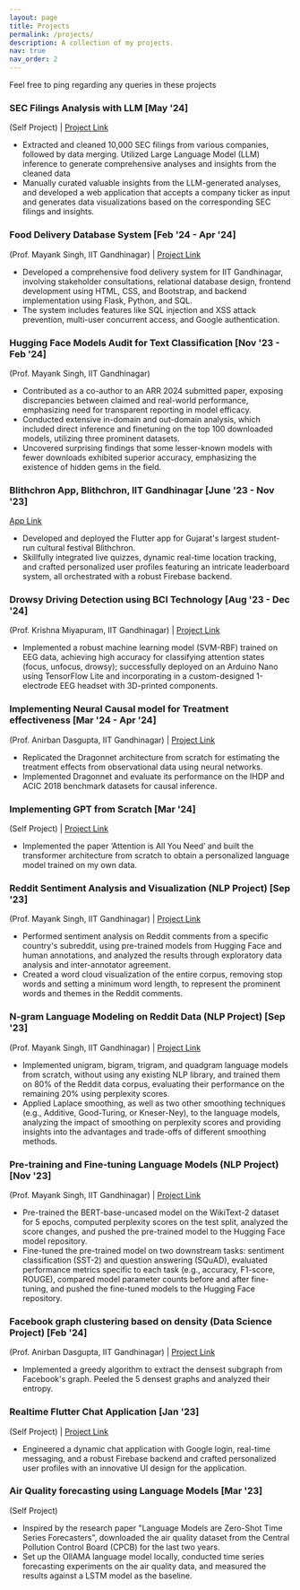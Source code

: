 ```yaml
---
layout: page
title: Projects
permalink: /projects/
description: A collection of my projects.
nav: true
nav_order: 2
---
```


Feel free to ping regarding any queries in these projects

### SEC Filings Analysis with LLM [May '24]
(Self Project) | [Project Link](https://github.com/srimanreddy4/Analysis-of-10k-fillings/tree/master)

- Extracted and cleaned 10,000 SEC filings from various companies, followed by data merging. Utilized Large Language Model (LLM) inference to generate comprehensive analyses and insights from the cleaned data
- Manually curated valuable insights from the LLM-generated analyses, and developed a web application that accepts a company ticker as input and generates data visualizations based on the corresponding SEC filings and insights.

### Food Delivery Database System [Feb '24 - Apr '24]
(Prof. Mayank Singh, IIT Gandhinagar) | [Project Link](https://github.com/Sparky1743/Food-Delivery-System-Website)

- Developed a comprehensive food delivery system for IIT Gandhinagar, involving stakeholder consultations, relational database design, frontend development using HTML, CSS, and Bootstrap, and backend implementation using Flask, Python, and SQL.
- The system includes features like SQL injection and XSS attack prevention, multi-user concurrent access, and Google authentication.

### Hugging Face Models Audit for Text Classification [Nov '23 - Feb '24]
(Prof. Mayank Singh, IIT Gandhinagar)

- Contributed as a co-author to an ARR 2024 submitted paper, exposing discrepancies between claimed and real-world performance, emphasizing need for transparent reporting in model efficacy.
- Conducted extensive in-domain and out-domain analysis, which included direct inference and finetuning on the top 100 downloaded models, utilizing three prominent datasets.
- Uncovered surprising findings that some lesser-known models with fewer downloads exhibited superior accuracy, emphasizing the existence of hidden gems in the field.

### Blithchron App, Blithchron, IIT Gandhinagar [June '23 - Nov '23]
[App Link](https://github.com/VivekRaj2005/blith-24-assets/raw/master/Blithchron24.apk)

- Developed and deployed the Flutter app for Gujarat's largest student-run cultural festival Blithchron.
- Skillfully integrated live quizzes, dynamic real-time location tracking, and crafted personalized user profiles featuring an intricate leaderboard system, all orchestrated with a robust Firebase backend.

### Drowsy Driving Detection using BCI Technology [Aug '23 - Dec '24]
(Prof. Krishna Miyapuram, IIT Gandhinagar) | [Project Link](https://github.com/srimanreddy4/EEG_drowsydriving)

- Implemented a robust machine learning model (SVM-RBF) trained on EEG data, achieving high accuracy for classifying attention states (focus, unfocus, drowsy); successfully deployed on an Arduino Nano using TensorFlow Lite and incorporating in a custom-designed 1-electrode EEG headset with 3D-printed components.

### Implementing Neural Causal model for Treatment effectiveness [Mar '24 - Apr '24]
(Prof. Anirban Dasgupta, IIT Gandhinagar) | [Project Link](https://drive.google.com/file/d/18YJwyBSgzyJWmnk7UhhH6mpoyWMusgZB/view?usp=sharing)

- Replicated the Dragonnet architecture from scratch for estimating the treatment effects from observational data using neural networks.
- Implemented Dragonnet and evaluate its performance on the IHDP and ACIC 2018 benchmark datasets for causal inference.

### Implementing GPT from Scratch [Mar '24]
(Self Project) | [Project Link](https://medium.com/@kondam.reddy/build-your-own-gpt-model-from-scratch-be73bd38bcb7)

- Implemented the paper ‘Attention is All You Need’ and built the transformer architecture from scratch to obtain a personalized language model trained on my own data.

### Reddit Sentiment Analysis and Visualization (NLP Project) [Sep '23]
(Prof. Mayank Singh, IIT Gandhinagar) | [Project Link](https://github.com/srimanreddy4/NLP-Assignment-1)

- Performed sentiment analysis on Reddit comments from a specific country's subreddit, using pre-trained models from Hugging Face and human annotations, and analyzed the results through exploratory data analysis and inter-annotator agreement.
- Created a word cloud visualization of the entire corpus, removing stop words and setting a minimum word length, to represent the prominent words and themes in the Reddit comments.

### N-gram Language Modeling on Reddit Data (NLP Project) [Sep '23]
(Prof. Mayank Singh, IIT Gandhinagar) | [Project Link](https://github.com/srimanreddy4/NLP_Assignment_2)

- Implemented unigram, bigram, trigram, and quadgram language models from scratch, without using any existing NLP library, and trained them on 80% of the Reddit data corpus, evaluating their performance on the remaining 20% using perplexity scores.
- Applied Laplace smoothing, as well as two other smoothing techniques (e.g., Additive, Good-Turing, or Kneser-Ney), to the language models, analyzing the impact of smoothing on perplexity scores and providing insights into the advantages and trade-offs of different smoothing methods.

### Pre-training and Fine-tuning Language Models (NLP Project) [Nov '23]
(Prof. Mayank Singh, IIT Gandhinagar) | [Project Link](https://github.com/srimanreddy4/NLP-Assignementt3)

- Pre-trained the BERT-base-uncased model on the WikiText-2 dataset for 5 epochs, computed perplexity scores on the test split, analyzed the score changes, and pushed the pre-trained model to the Hugging Face model repository.
- Fine-tuned the pre-trained model on two downstream tasks: sentiment classification (SST-2) and question answering (SQuAD), evaluated performance metrics specific to each task (e.g., accuracy, F1-score, ROUGE), compared model parameter counts before and after fine-tuning, and pushed the fine-tuned models to the Hugging Face repository.

### Facebook graph clustering based on density (Data Science Project) [Feb '24]
(Prof. Anirban Dasgupta, IIT Gandhinagar) | [Project Link](https://github.com/srimanreddy4/DataScience-HW)

- Implemented a greedy algorithm to extract the densest subgraph from Facebook's graph. Peeled the 5 densest graphs and analyzed their entropy. 

### Realtime Flutter Chat Application [Jan '23]
(Self Project) | [Project Link](https://github.com/srimanreddy4/Chat_application_flutter)

- Engineered a dynamic chat application with Google login, real-time messaging, and a robust Firebase backend and crafted personalized user profiles with an innovative UI design for the application.

### Air Quality forecasting using Language Models [Mar '23]
(Self Project) 

- Inspired by the research paper "Language Models are Zero-Shot Time Series Forecasters", downloaded the air quality dataset from the Central Pollution Control Board (CPCB) for the last two years.
- Set up the OllAMA language model locally, conducted time series forecasting experiments on the air quality data, and measured the results against a LSTM model as the baseline. 